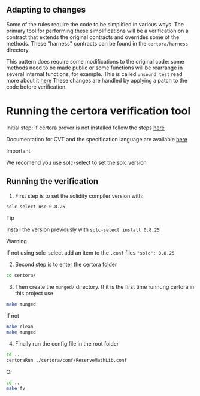 ## Adapting to changes

Some of the rules require the code to be simplified in various ways. The primary tool for performing these simplifications will be a verification on a contract that extends the original contracts and overrides some of the methods. These "harness" contracts can be found in the `certora/harness` directory.

This pattern does require some modifications to the original code: some methods need to be made public or some functions will be rearrange in several internal functions, for example. This is called `unsound test` read more about it [here](https://docs.certora.com/en/latest/docs/user-guide/glossary.html#term-unsound) These changes are handled by applying a patch to the code before verification.

# Running the certora verification tool

Initial step: if certora prover is not installed follow the steps [here](https://docs.certora.com/en/latest/docs/user-guide/install.html)

Documentation for CVT and the specification language are available
[here](https://docs.certora.com/en/latest/index.html)

>[!IMPORTANT]
> We recomend you use solc-select to set the solc version

## Running the verification

1. First step is to set the solidity compiler version with:

```sh
solc-select use 0.8.25
```

>[!TIP]
> Install the version previously with `solc-select install 0.8.25`

>[!WARNING]
> If not using solc-select add an item to the `.conf` files `"solc": 0.8.25`

2. Second step is to enter the certora folder

```sh
cd certora/
```

3. Then create the `munged/` directory. If it is the first time runnung certora in this project use

```sh
make munged
```

If not

```sh
make clean
make munged
```

4. Finally run the config file in the root folder

```sh
cd ..
certoraRun ./certora/conf/ReserveMathLib.conf
```

Or

```sh
cd ..
make fv
```




